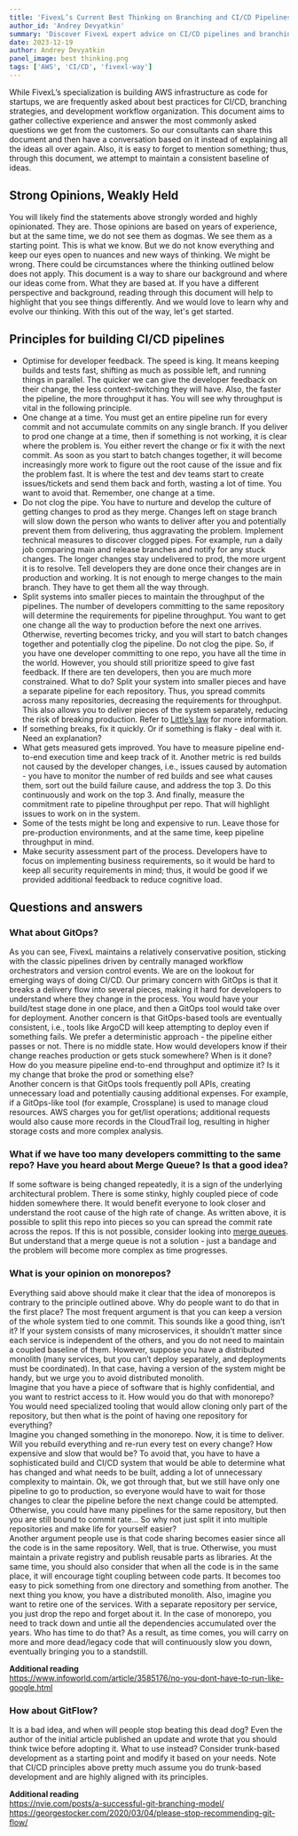 ```yaml
---
title: 'FivexL’s Current Best Thinking on Branching and CI/CD Pipelines'
author_id: 'Andrey Devyatkin'
summary: 'Discover FivexL expert advice on CI/CD pipelines and branching strategies, combining years of hands-on AWS infrastructure experience.'
date: 2023-12-19
author: Andrey Devyatkin
panel_image: best thinking.png
tags: ['AWS', 'CI/CD', 'fivexl-way']
---
```

While FivexL’s specialization is building AWS infrastructure as code for startups, we are frequently asked about best practices for CI/CD, branching strategies, and development workflow organization. This document aims to gather collective experience and answer the most commonly asked questions we get from the customers. So our consultants can share this document and then have a conversation based on it instead of explaining all the ideas all over again. Also, it is easy to forget to mention something; thus, through this document, we attempt to maintain a consistent baseline of ideas.  
## Strong Opinions, Weakly Held  
You will likely find the statements above strongly worded and highly opinionated. They are. Those opinions are based on years of experience, but at the same time, we do not see them as dogmas. We see them as a starting point. This is what we know. But we do not know everything and keep our eyes open to nuances and new ways of thinking. We might be wrong. There could be circumstances where the thinking outlined below does not apply. This document is a way to share our background and where our ideas come from. What they are based at. If you have a different perspective and background, reading through this document will help to highlight that you see things differently. And we would love to learn why and evolve our thinking. With this out of the way, let's get started.  
## Principles for building CI/CD pipelines  
* Optimise for developer feedback. The speed is king. It means keeping builds and tests fast, shifting as much as possible left, and running things in parallel. The quicker we can give the developer feedback on their change, the less context-switching they will have. Also, the faster the pipeline, the more throughput it has. You will see why throughput is vital in the following principle.  
* One change at a time. You must get an entire pipeline run for every commit and not accumulate commits on any single branch. If you deliver to prod one change at a time, then if something is not working, it is clear where the problem is. You either revert the change or fix it with the next commit. As soon as you start to batch changes together, it will become increasingly more work to figure out the root cause of the issue and fix the problem fast. It is where the test and dev teams start to create issues/tickets and send them back and forth, wasting a lot of time. You want to avoid that. Remember, one change at a time.  
* Do not clog the pipe. You have to nurture and develop the culture of getting changes to prod as they merge. Changes left on stage branch will slow down the person who wants to deliver after you and potentially prevent them from delivering, thus aggravating the problem. Implement technical measures to discover clogged pipes. For example, run a daily job comparing main and release branches and notify for any stuck changes. The longer changes stay undelivered to prod, the more urgent it is to resolve. Tell developers they are done once their changes are in production and working. It is not enough to merge changes to the main branch. They have to get them all the way through.  
* Split systems into smaller pieces to maintain the throughput of the pipelines. The number of developers committing to the same repository will determine the requirements for pipeline throughput. You want to get one change all the way to production before the next one arrives. Otherwise, reverting becomes tricky, and you will start to batch changes together and potentially clog the pipeline. Do not clog the pipe. So, if you have one developer committing to one repo, you have all the time in the world. However, you should still prioritize speed to give fast feedback. If there are ten developers, then you are much more constrained. What to do? Split your system into smaller pieces and have a separate pipeline for each repository. Thus, you spread commits across many repositories, decreasing the requirements for throughput. This also allows you to deliver pieces of the system separately, reducing the risk of breaking production. Refer to [Little’s law](https://en.wikipedia.org/wiki/Little%27s_law#:~:text=If%20the%20mean%20number%20in,jobs%20waiting%20to%20be%20serviced) for more information.  
* If something breaks, fix it quickly. Or if something is flaky - deal with it. Need an explanation?  
* What gets measured gets improved. You have to measure pipeline end-to-end execution time and keep track of it. Another metric is red builds not caused by the developer changes, i.e., issues caused by automation - you have to monitor the number of red builds and see what causes them, sort out the build failure cause, and address the top 3. Do this continuously and work on the top 3. And finally, measure the commitment rate to pipeline throughput per repo. That will highlight issues to work on in the system.  
* Some of the tests might be long and expensive to run. Leave those for pre-production environments, and at the same time, keep pipeline throughput in mind.  
* Make security assessment part of the process. Developers have to focus on implementing business requirements, so it would be hard to keep all security requirements in mind; thus, it would be good if we provided additional feedback to reduce cognitive load.  
## Questions and answers  
### What about GitOps?  
As you can see, FivexL maintains a relatively conservative position, sticking with the classic pipelines driven by centrally managed workflow orchestrators and version control events. We are on the lookout for emerging ways of doing CI/CD. Our primary concern with GitOps is that it breaks a delivery flow into several pieces, making it hard for developers to understand where they change in the process. You would have your build/test stage done in one place, and then a GitOps tool would take over for deployment. Another concern is that GitOps-based tools are eventually consistent, i.e., tools like ArgoCD will keep attempting to deploy even if something fails. We prefer a deterministic approach - the pipeline either passes or not. There is no middle state. How would developers know if their change reaches production or gets stuck somewhere? When is it done? How do you measure pipeline end-to-end throughput and optimize it? Is it my change that broke the prod or something else?  
Another concern is that GitOps tools frequently poll APIs, creating unnecessary load and potentially causing additional expenses. For example, if a GitOps-like tool  (for example, Crossplane) is used to manage cloud resources. AWS charges you for get/list operations; additional requests would also cause more records in the CloudTrail log, resulting in higher storage costs and more complex analysis.  
### What if we have too many developers committing to the same repo? Have you heard about Merge Queue? Is that a good idea?  
If some software is being changed repeatedly, it is a sign of the underlying architectural problem. There is some stinky, highly coupled piece of code hidden somewhere there. It would benefit everyone to look closer and understand the root cause of the high rate of change. As written above, it is possible to split this repo into pieces so you can spread the commit rate across the repos. If this is not possible, consider looking into [merge queues](https://docs.github.com/en/repositories/configuring-branches-and-merges-in-your-repository/configuring-pull-request-merges/managing-a-merge-queue). But understand that a merge queue is not a solution - just a bandage and the problem will become more complex as time progresses.  
### What is your opinion on monorepos?  
Everything said above should make it clear that the idea of monorepos is contrary to the principle outlined above. Why do people want to do that in the first place? The most frequent argument is that you can keep a version of the whole system tied to one commit. This sounds like a good thing, isn’t it? If your system consists of many microservices, it shouldn’t matter since each service is independent of the others, and you do not need to maintain a coupled baseline of them. However, suppose you have a distributed monolith (many services, but you can’t deploy separately, and deployments must be coordinated). In that case, having a version of the system might be handy, but we urge you to avoid distributed monolith.  
Imagine that you have a piece of software that is highly confidential, and you want to restrict access to it. How would you do that with monorepo? You would need specialized tooling that would allow cloning only part of the repository, but then what is the point of having one repository for everything?  
Imagine you changed something in the monorepo. Now, it is time to deliver. Will you rebuild everything and re-run every test on every change? How expensive and slow that would be?
To avoid that, you have to have a sophisticated build and CI/CD system that would be able to determine what has changed and what needs to be built, adding a lot of unnecessary complexity to maintain. Ok, we got through that, but we still have only one pipeline to go to production, so everyone would have to wait for those changes to clear the pipeline before the next change could be attempted. Otherwise, you could have many pipelines for the same repository, but then you are still bound to commit rate… So why not just split it into multiple repositories and make life for yourself easier?  
Another argument people use is that code sharing becomes easier since all the code is in the same repository. Well, that is true. Otherwise, you must maintain a private registry and publish reusable parts as libraries. At the same time, you should also consider that when all the code is in the same place, it will encourage tight coupling between code parts. It becomes too easy to pick something from one directory and something from another. The next thing you know, you have a distributed monolith. Also, imagine you want to retire one of the services. With a separate repository per service, you just drop the repo and forget about it. In the case of monorepo, you need to track down and untie all the dependencies accumulated over the years. Who has time to do that? As a result, as time comes, you will carry on more and more dead/legacy code that will continuously slow you down, eventually bringing you to a standstill.  

  **Additional reading**  
https://www.infoworld.com/article/3585176/no-you-dont-have-to-run-like-google.html
### How about GitFlow?  
It is a bad idea, and when will people stop beating this dead dog? Even the author of the initial article published an update and wrote that you should think twice before adopting it. What to use instead? Consider trunk-based development as a starting point and modify it based on your needs. Note that CI/CD principles above pretty much assume you do trunk-based development and are highly aligned with its principles.  

  **Additional reading**   
https://nvie.com/posts/a-successful-git-branching-model/  
https://georgestocker.com/2020/03/04/please-stop-recommending-git-flow/



